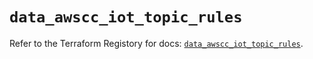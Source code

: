 # `data_awscc_iot_topic_rules`

Refer to the Terraform Registory for docs: [`data_awscc_iot_topic_rules`](https://registry.terraform.io/providers/hashicorp/awscc/0.70.0/docs/data-sources/iot_topic_rules).
